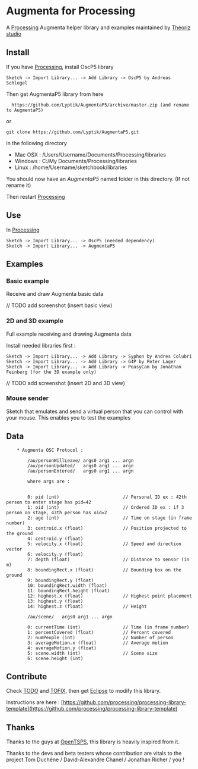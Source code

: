 Augmenta for Processing
=======================

A [Processing][] Augmenta helper library and examples maintained by [Théoriz studio][]

Install
-------

If you have [Processing][], install OscP5 library

```
Sketch -> Import Library... -> Add Library -> OscP5 by Andreas Schlegel
```

Then get AugmentaP5 library from here

      https://github.com/Lyptik/AugmentaP5/archive/master.zip (and rename to AugmentaP5)

or

```
git clone https://github.com/Lyptik/AugmentaP5.git
```

in the following directory

- Mac OSX : /Users/Username/Documents/Processing/libraries
- Windows : C:/My Documents/Processing/libraries
- Linux   : /home/Username/sketchbook/libraries

You should now have an *AugmentaP5* named folder in this directory. (If not rename it)

Then restart [Processing][]

Use
---
In [Processing][]

```
Sketch -> Import Library... -> OscP5 (needed dependency)
Sketch -> Import Library... -> AugmentaP5
```

Examples
--------

### Basic example

Receive and draw Augmenta basic data

// TODO add screenshot (insert basic view)

### 2D and 3D example

Full example receiving and drawing Augmenta data

Install needed libraries first :

```
Sketch -> Import Library... -> Add Library -> Syphon by Andres Colubri
Sketch -> Import Library... -> Add Library -> G4P by Peter Lager
Sketch -> Import Library... -> Add Library -> PeasyCam by Jonathan Feinberg (for the 3D example only)
```
// TODO add screenshot (insert 2D and 3D view)

### Mouse sender

Sketch that emulates and send a virtual person that you can control with your mouse.
This enables you to test the examples

Data
----

```
    * Augmenta OSC Protocol :

        /au/personWillLeave/ args0 arg1 ... argn
        /au/personUpdated/   args0 arg1 ... argn
        /au/personEntered/   args0 arg1 ... argn

        where args are :

        
        0: pid (int)                        // Personal ID ex : 42th person to enter stage has pid=42
        1: oid (int)                        // Ordered ID ex : if 3 person on stage, 43th person has oid=2
        2: age (int)                        // Time on stage (in frame number)
        3: centroid.x (float)               // Position projected to the ground
        4: centroid.y (float)               
        5: velocity.x (float)               // Speed and direction vector
        6: velocity.y (float)
        7: depth (float)                    // Distance to sensor (in m)
        8: boundingRect.x (float)           // Bounding box on the ground
        9: boundingRect.y (float)
        10: boundingRect.width (float)
        11: boundingRect.height (float)
        12: highest.x (float)               // Highest point placement
        13: highest.y (float)
        14: highest.z (float)               // Height

        /au/scene/   args0 arg1 ... argn

        0: currentTime (int)                // Time (in frame number)
        1: percentCovered (float)           // Percent covered
        2: numPeople (int)                  // Number of person
        3: averageMotion.x (float)          // Average motion
        4: averageMotion.y (float)
        5: scene.width (int)                // Scene size
        6: scene.height (int)
```

Contribute
----------

Check [TODO](TODO.md) and [TOFIX](TOFIX.md), then get [Eclipse][] to modify this library.

Instructions are here : [https://github.com/processing/processing-library-template](https://github.com/processing/processing-library-template)

Thanks
------

Thanks to the guys at [OpenTSPS][], this library is heavily inspired from it.

Thanks to the devs and beta testers whose contribution are vitals to the project
 Tom Duchêne / David-Alexandre Chanel / Jonathan Richer / you !

[Processing]: http://www.processing.org/
[Théoriz studio]: http://www.theoriz.com/
[OpenTSPS]: https://github.com/labatrockwell/openTSPS/
[Eclipse]: http://www.eclipse.org/
